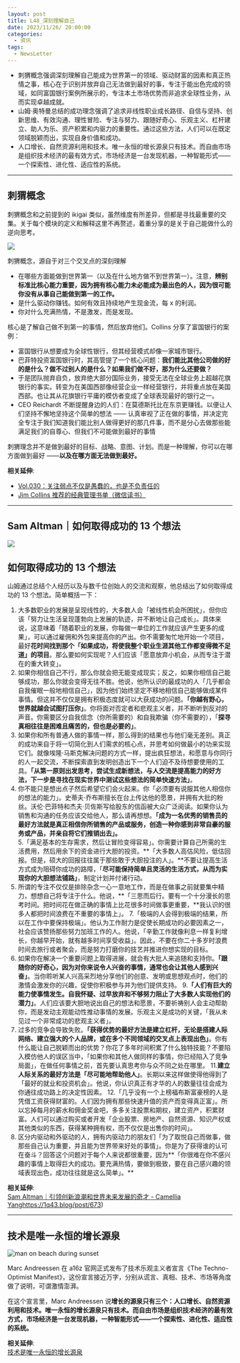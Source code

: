 ```yaml
---
layout: post
title: L48_深刻理解自己
date: 2023/11/26/ 20:00:00
categories:
  - 资讯
tags:
  - NewsLetter
---
```


- 刺猬概念强调深刻理解自己能成为世界第一的领域、驱动财富的因素和真正热情之事，核心在于识别并放弃自己无法做到最好的事，专注于能出色完成的领域，如同富国银行案例所展示的，专注本土市场优势而非追求全球性业务，从而实现卓越成就。
- 山姆·奥特曼总结的成功理念强调了追求非线性职业成长路径、自信与坚持、创新思维、有效沟通、理性冒险、专注与努力、跟随好奇心、乐观主义、杠杆建立、助人为乐、资产积累和内驱力的重要性。通过这些方法，人们可以在既定领域脱颖而出，实现自身价值和成功。
- 人口增长、自然资源利用和技术。唯一永恒的增长源泉只有技术。而自由市场是组织技术经济的最有效方式，市场经济是一台发现机器，一种智能形式——一个探索性、进化性、适应性的系统。

---

## 刺猬概念

刺猬概念和之前提到的 ikigai 类似，虽然维度有所差异，但都是寻找最重要的交集。关于每个模块的定义和解释这里不再赘述，着重分享的是关于自己能做什么的逆向思考。

![](https://pics.naaln.com/blog/2023-12-09-83b7bd.png!post-basicBlog)

刺猬概念，源自于对三个交叉点的深刻理解

- 在哪些方面能做到世界第一（以及在什么地方做不到世界第一）。注意，**辨别标准比核心能力重要，因为拥有核心能力未必能成为最出色的人，因为很可能你没有从事自己能做到第一的工作。**
- 是什么驱动你赚钱。如何有效且持续地产生现金流，每 x 的利润。
- 你对什么充满热情，不是激发，而是发现。

核心是了解自己做不到第一的事情，然后放弃他们。Collins 分享了富国银行的案例：

- 富国银行从想要成为全球性银行，但其经营模式却像一家城市银行。
- 巴菲特投资富国银行时，其高管提了一个核心问题：**我们能比其他公司做的好的是什么？做不过别人的是什么？如果我们做不好，那为什么还要做？**
- 于是团队抛弃自负，放弃绝大部分国际业务，接受无法在全球业务上超越花旗银行的事实。转变为在美国西部像经营企业一样经营银行，并将重点放在美国西部。也让其从花旗银行平庸的模仿者变成了全球表现最好的银行之一。
- CEO Reichardt 不断提醒身边的人们：在莫德斯托比在东京更赚钱。以便让人们坚持不懈地坚持这个简单的想法 —— 认真审视了正在做的事情，并决定完全专注于我们知道我们能比别人做得更好的那几件事，而不是分心去做那些能满足我们的自尊心、但我们不可能做到最好的事情

刺猬理念并不是做到最好的目标、战略、意图、计划。而是一种理解，你可以在哪方面做到最好 ——**以及在哪方面无法做到最好。**

**相关延伸**:  
- [Vol.030：关注弱点不仅是愚蠢的，也是不负责任的](https://xiaobot.net/post/83d3bc4f-aed4-4c3f-90de-6f76e4924c6f)
- [Jim Collins 推荐的经典管理书单（微信读书）](https://weread.qq.com/misc/booklist/7601270_7LhQYjLo8?code=0914Nsll2F312c4Indol2lVVlo14NslJ&state=ok_userinfo)

---

## Sam Altman｜如何取得成功的 13 个想法

![](https://pics.naaln.com/blog/2023-12-09-3f84c3.jpg-basicBlog)

## 如何取得成功的 13 个想法

山姆通过总结个人经历以及与数千位创始人的交流和观察，他总结出了如何取得成功的 13 个想法。简单概括一下：  

1. 大多数职业的发展是呈现线性的，大多数人会「被线性机会所困扰」，但你应该「努力让生活呈现蓬勃向上发展的轨迹，并不断地让自己成长」。具体来说，这意味着「随着职业的发展，你每做一单位的工作就应该产生更多的成果」，可以通过雇佣和外包来提高你的产出。你不需要匆忙地开始一个项目，最好**花时间找到那个「如果成功，将使我整个职业生涯其他工作都变得微不足道」的项目**。那么要如何实现呢？人们应该「愿意放弃小机会，从而专注于潜在的重大转变」。
2. 如果你相信自己不行，那么你就会把无能变成现实；反之，如果你相信自己能够成功，那么你就会变得无往不胜。他说，他所认识的最成功的人「几乎都会自我催眠一般地相信自己」，因为他们始终坚定不移地相信自己能够做成某件事情。但这并不仅仅是拥有积极态度就可以大获成功的问题。**「你越有野心，世界就越会试图打压你」**。你将面对否定者和悲观主义者，并不断听到反对的声音。你需要区分自我信念（你所需要的）和自我欺骗（你不需要的），「**探寻真相往往是困难且痛苦的，但也是必要的」**。
3. 如果你和所有普通人做的事情一样，那么得到的结果也与他们毫无差别。真正的成功来自于将一切简化到人们需求的核心点，并思考如何做最小的功来实现它们。就像埃隆·马斯克解决问题的方式一样，提出疯狂想法，和愿意与你同行的人一起交流，不断探索直到发明创造出下一个人们迫不及待想要使用的工具。**「从第一原则出发思考，尝试生成新想法，与人交流是提高能力的好方法，下一步是寻找在现实世界中测试这些想法的简单快速方法」**。
4. 你不能只是想出点子然后希望它们会火起来。你「必须要有说服其他人相信你的想法的能力」。史蒂夫·乔布斯擅长在台上传达他的愿景，并拥有大批的粉丝。沃伦·巴菲特和杰夫·贝佐斯写给股东的信函被大众广泛阅读。如果你认为销售和沟通的任务应该交给他人，那么请再想想。**「成为一名优秀的销售员的最好方法就是真正相信你所销售的产品或服务，创造一种你感到非常自豪的服务或产品，并亲自将它们推销出去」。**  
5.「满足基本的生存需求，然后让冒险变得容易」。你需要计算自己所需的生活费用，然后用余下的资金进行大胆的投资。**「大多数人高估风险，低估回报。但是，硕大的回报往往属于那些敢于大胆投注的人」。**不要让提高生活方式成为阻碍你成功的路障，「**尽可能保持简单且灵活的生活方式，从而为实现你的大胆想法铺路」**，制定计划并付诸行动。
6. 所谓的专注不仅仅是排除杂念一心一意地工作，而是在做事之前就要集中精力，想想自己将专注于什么。他说，**「三思而后行。要有一个十分漫长的思考时间。把时间花在做正确的事情上比花很多时间做事更重要，**我认识的很多人都把时间浪费在不重要的事情上」。
7.「极端的人会得到极端的结果，所以在工作中要保持极端」。他认为工作耐力是促使长期成功的必要因素之一，社会应该赞扬那些努力加班工作的人。他说，「辛勤工作就像利息一样复利增长，你越早开始，就有越多时间享受收益」。因此，不要在你二十多岁时浪费时间去旅行或者聚会，而是努力打磨你的技艺并推进你想实现的目标。
8. 如果你在解决一个重要问题上取得进展，就会有大批人来追随和支持你。**「跟随你的好奇心，因为对你来说令人兴奋的事情，通常也会让其他人感到兴奋」**。当你聆听某人兴高采烈地分享他们的创意、发明或思想观点时，他们的激情会激发你的兴趣，促使你积极参与并为他们提供支持。
9.**「人们有巨大的能力使事情发生。自我怀疑、过早放弃和不够努力阻止了大多数人实现他们的潜力」**。人们应该要大胆地说出自己的想法和愿景，不要祈祷别人会主动帮助你，而是发动主观能动性推动事情的发展。乐观主义是成功的关键，「我从未见过一个非常成功的悲观主义者」。
10. 过多的竞争会导致失败。**「获得优势的最好方法是建立杠杆，无论是搭建人际网络、建立强大的个人品牌，或在多个不同领域的交叉点上表现出色」**。你有什么能让自己脱颖而出的优势？你花了多年时间积累了什么独特技能？不要陷入模仿他人的误区当中，「如果你和其他人做同样的事情，你已经陷入了竞争局面」，在做任何事情之前，首先要认真思考你与众不同之处在哪里。
11.**建立人际关系的最好方法是「尽可能地帮助他人」**。长期以来这样做使得他得到了「最好的就业和投资机会」。他说，你认识真正有才华的人的数量往往会成为你通往成功路上的决定性因素。
12.「几乎没有一个上榜福布斯富豪榜的人是凭借工资获得财富的。人们因为拥有那些快速升值的资产而变得真正富」。所以忘掉每月的薪水和佣金奖金吧，多多关注股票和期权，建立资产，积累财富。人们可以通过购买或者开发「企业股票、房地产、自然资源、知识产权或其他类似的东西，获得某种拥有权，而不仅仅是出售你的时间」。
13. 区分内驱动和外驱动的人，拥有内驱动力的朋友们「为了取悦自己而做事，做那些自己认为重要，并且能为世界带来好处的事情」。你是为了获得谁的认可在奋斗？回答这个问题对于每个人来说都很重要，因为**「你很难在你不感兴趣的事情上取得巨大的成功。要充满热情，要做到极致，要在自己感兴趣的领域表现出色，成功往往就是这么简单」。**  

**相关延伸**:  
[Sam Altman｜引领创新浪潮和世界未来发展的奇才 - Camellia Yang](https://www.camelliayang.com/blog/sam-altman-collection)https://1q43.blog/post/673)

---

## 技术是唯一永恒的增长源泉

![man on beach during sunset](https://pics.naaln.com/blog/2023-12-18-9297b3.jpeg-basicBlog)

Marc Andreessen 在 a16z 官网正式发布了技术乐观主义者宣言《The Techno-Optimist Manifest》，这份宣言接近万字，分别从谎言、真相、技术、市场等角度做了说明，可谓激情澎湃。

在这个宣言里，Marc Andreessen 说**增长的源泉只有三个：人口增长、自然资源利用和技术。唯一永恒的增长源泉只有技术。而自由市场是组织技术经济的最有效方式，市场经济是一台发现机器，一种智能形式——一个探索性、进化性、适应性的系统。**

**相关延伸**:  
[技术是唯一永恒的增长源泉](https://www.techflowpost.com/article/detail_14228.html)


